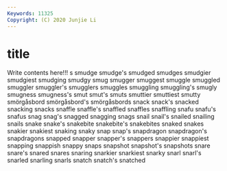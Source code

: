 ```yaml
---
Keywords: 11325
Copyright: (C) 2020 Junjie Li
---
```


# title

Write contents here!!!
s 
smudge 
smudge's 
smudged
smudges 
smudgier 
smudgiest 
smudging 
smudgy 
smug 
smugger 
smuggest 
smuggle 
smuggled
smuggler 
smuggler's 
smugglers 
smuggles 
smuggling 
smuggling's 
smugly 
smugness 
smugness's 
smut
smut's 
smuts 
smuttier 
smuttiest 
smutty 
smörgåsbord 
smörgåsbord's 
smörgåsbords 
snack 
snack's
snacked 
snacking 
snacks 
snaffle 
snaffle's 
snaffled 
snaffles 
snaffling 
snafu 
snafu's
snafus 
snag 
snag's 
snagged 
snagging 
snags 
snail 
snail's 
snailed 
snailing
snails 
snake 
snake's 
snakebite 
snakebite's 
snakebites 
snaked 
snakes 
snakier 
snakiest
snaking 
snaky 
snap 
snap's 
snapdragon 
snapdragon's 
snapdragons 
snapped 
snapper 
snapper's
snappers 
snappier 
snappiest 
snapping 
snappish 
snappy 
snaps 
snapshot 
snapshot's 
snapshots
snare 
snare's 
snared 
snares 
snaring 
snarkier 
snarkiest 
snarky 
snarl 
snarl's
snarled 
snarling 
snarls 
snatch 
snatch's 
snatched 
